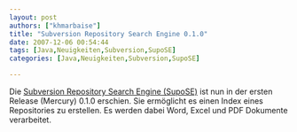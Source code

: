 ```yaml
---
layout: post
authors: ["khmarbaise"]
title: "Subversion Repository Search Engine 0.1.0"
date: 2007-12-06 00:54:44
tags: [Java,Neuigkeiten,Subversion,SupoSE]
categories: [Java,Neuigkeiten,Subversion,SupoSE]

---
```

Die <a href="http://supose.soebes.de"  title="SupoSE">Subversion Repository Search Engine (SupoSE)</a> ist nun in der ersten Release (Mercury) 0.1.0 erschien. Sie ermöglicht es einen Index eines Repositories zu erstellen. Es werden dabei Word, Excel und PDF Dokumente verarbeitet. 
